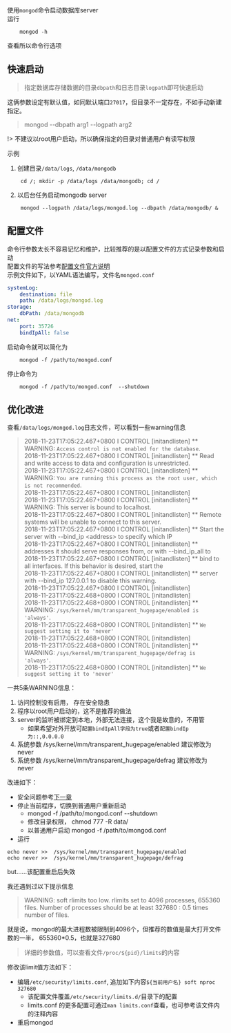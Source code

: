 使用`mongod`命令启动数据库server  
运行

        mongod -h
查看所以命令行选项

## 快速启动
> 指定数据库存储数据的目录`dbpath`和日志目录`logpath`即可快速启动  

这俩参数设定有默认值，如同默认端口`27017`，但目录不一定存在，不如手动新建指定。
> mongod --dbpath arg1 --logpath arg2

!> 不建议以root用户启动，所以确保指定的目录对普通用户有读写权限

示例
1. 创建目录`/data/logs`, `/data/mongodb`
    
        cd /; mkdir -p /data/logs /data/mongodb; cd /
2. 以后台任务启动mongodb server

        mongod --logpath /data/logs/mongod.log --dbpath /data/mongodb/ &

## 配置文件
命令行参数太长不容易记忆和维护，比较推荐的是以配置文件的方式记录参数和启动  
配置文件的写法参考[配置文件官方说明](https://docs.mongodb.com/manual/reference/configuration-options/)  
示例文件如下，以YAML语法编写，文件名`mongod.conf`
```yaml
systemLog:
    destination: file
    path: /data/logs/mongod.log
storage:
    dbPath: /data/mongodb
net:
    port: 35726
    bindIpAll: false
```
启动命令就可以简化为  

        mongod -f /path/to/mongod.conf 
停止命令为

        mongod -f /path/to/mongod.conf  --shutdown

## 优化改进
查看`/data/logs/mongod.log`日志文件，可以看到一些warning信息
> 2018-11-23T17:05:22.467+0800 I CONTROL  [initandlisten] ** WARNING: `Access control is not enabled for the database`.  
2018-11-23T17:05:22.467+0800 I CONTROL  [initandlisten] **          Read and write access to data and configuration is unrestricted.  
2018-11-23T17:05:22.467+0800 I CONTROL  [initandlisten] ** WARNING: `You are running this process as the root user, which is not recommended`.  
2018-11-23T17:05:22.467+0800 I CONTROL  [initandlisten]   
2018-11-23T17:05:22.467+0800 I CONTROL  [initandlisten] ** WARNING: This server is bound to localhost.  
2018-11-23T17:05:22.467+0800 I CONTROL  [initandlisten] **          Remote systems will be unable to connect to this server.   
2018-11-23T17:05:22.467+0800 I CONTROL  [initandlisten] **          Start the server with --bind_ip &lt;address&gt; to specify which IP   
2018-11-23T17:05:22.467+0800 I CONTROL  [initandlisten] **          addresses it should serve responses from, or with --bind_ip_all to  
2018-11-23T17:05:22.467+0800 I CONTROL  [initandlisten] **          bind to all interfaces. If this behavior is desired, start the  
2018-11-23T17:05:22.467+0800 I CONTROL  [initandlisten] **          server with --bind_ip 127.0.0.1 to disable this warning.  
2018-11-23T17:05:22.467+0800 I CONTROL  [initandlisten]   
2018-11-23T17:05:22.468+0800 I CONTROL  [initandlisten]   
2018-11-23T17:05:22.468+0800 I CONTROL  [initandlisten] ** WARNING: `/sys/kernel/mm/transparent_hugepage/enabled is 'always'`.  
2018-11-23T17:05:22.468+0800 I CONTROL  [initandlisten] **        `We suggest setting it to 'never' `   
2018-11-23T17:05:22.468+0800 I CONTROL  [initandlisten]   
2018-11-23T17:05:22.468+0800 I CONTROL  [initandlisten] ** WARNING: `/sys/kernel/mm/transparent_hugepage/defrag is 'always'`.  
2018-11-23T17:05:22.468+0800 I CONTROL  [initandlisten] **        `We suggest setting it to 'never'`  

一共5条WARNING信息：
1. 访问控制没有启用， 存在安全隐患
2. 程序以root用户启动的，这不是推荐的做法
3. server的监听被绑定到本地，外部无法连接，这个我是故意的，不用管
    - 如果希望对外开放可`配置bindIpAll字段为true`或者`配置bindIp为::,0.0.0.0`
5. 系统参数 /sys/kernel/mm/transparent_hugepage/enabled 建议修改为 never
5. 系统参数 /sys/kernel/mm/transparent_hugepage/defrag  建议修改为 never

改进如下：
- 安全问题参考[下一章](linux/auth)
- 停止当前程序，切换到普通用户重新启动
    - mongod -f /path/to/mongod.conf  --shutdown
    - 修改目录权限， chmod 777 -R data/
    - 以普通用户启动 mongod -f /path/to/mongod.conf 
- 运行
```shell
echo never >>  /sys/kernel/mm/transparent_hugepage/enabled
echo never >>  /sys/kernel/mm/transparent_hugepage/defrag
```
but……该配置重启后失效

我还遇到过以下提示信息
> WARNING: soft rlimits too low. rlimits set to 4096 processes, 655360 files. Number of processes should be at least 327680 : 0.5 times number of files.

就是说，mongod的最大进程数被限制到4096个，但推荐的数值是最大打开文件数的一半， 655360*0.5，也就是327680  
> 详细的参数值，可以查看文件`/proc/${pid}/limits`的内容

修改该limit值方法如下：
- 编辑`/etc/security/limits.conf`, 追加如下内容`${当前用户名} soft nproc 327680`
    - 该配置文件覆盖`/etc/security/limits.d/`目录下的配置
    - limits.conf 的更多配置可通过`man limits.conf`查看，也可参考该文件内的注释内容
- 重启mongod

